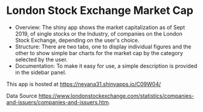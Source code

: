 London Stock Exchange Market Cap
========================================================

- Overview: The shiny app shows the market capitalization as of Sept 2019, of single stocks or the Industry, of companies on the London Stock Exchange, depending on the user's choice. 
- Structure: There are two tabs, one to display individual figures and the other to show simple bar charts for the market cap by the category selected by the user.
- Documentation: To make it easy for use, a simple description is provided in the sidebar panel.

This app is hosted at <https://neyana31.shinyapps.io/C09W04/>

Data Source  <https://www.londonstockexchange.com/statistics/companies-and-issuers/companies-and-issuers.htm>.
